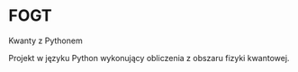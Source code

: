 # FOGT
Kwanty z Pythonem 

Projekt w języku Python wykonujący obliczenia z obszaru fizyki kwantowej.
